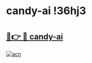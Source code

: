 # candy-ai !36hj3

# <h2><a href="https://510xtv.esa.edu.pl?title=candy-ai&ref=36hj3">🔗👉 🔴 candy-ai</a></h2>

[![acn](https://github.com/user-attachments/assets/0f9c940e-d8b0-45ae-aac7-cd30a18b3e1c)](https://510xtv.esa.edu.pl?title=candy-ai&ref=36hj3)


